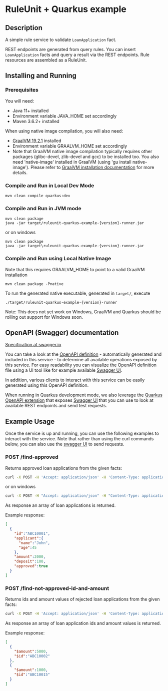 # RuleUnit + Quarkus example

## Description

A simple rule service to validate `LoanApplication` fact.

REST endpoints are generated from query rules. You can insert `LoanApplication` facts and query a result via the REST endpoints. Rule resources are assembled as a RuleUnit.

## Installing and Running

### Prerequisites

You will need:
  - Java 11+ installed
  - Environment variable JAVA_HOME set accordingly
  - Maven 3.6.2+ installed

When using native image compilation, you will also need:
  - [GraalVM 19.2.1](https://github.com/oracle/graal/releases/tag/vm-19.2.1) installed
  - Environment variable GRAALVM_HOME set accordingly
  - Note that GraalVM native image compilation typically requires other packages (glibc-devel, zlib-devel and gcc) to be installed too.  You also need 'native-image' installed in GraalVM (using 'gu install native-image'). Please refer to [GraalVM installation documentation](https://www.graalvm.org/docs/reference-manual/aot-compilation/#prerequisites) for more details.

### Compile and Run in Local Dev Mode

```
mvn clean compile quarkus:dev
```

### Compile and Run in JVM mode

```
mvn clean package
java -jar target/ruleunit-quarkus-example-{version}-runner.jar
```

or on windows

```
mvn clean package
java -jar target\ruleunit-quarkus-example-{version}-runner.jar
```

### Compile and Run using Local Native Image
Note that this requires GRAALVM_HOME to point to a valid GraalVM installation

```
mvn clean package -Pnative
```

To run the generated native executable, generated in `target/`, execute

```
./target/ruleunit-quarkus-example-{version}-runner
```

Note: This does not yet work on Windows, GraalVM and Quarkus should be rolling out support for Windows soon.

## OpenAPI (Swagger) documentation
[Specification at swagger.io](https://swagger.io/docs/specification/about/)

You can take a look at the [OpenAPI definition](http://localhost:8080/openapi?format=json) - automatically generated and included in this service - to determine all available operations exposed by this service. For easy readability you can visualize the OpenAPI definition file using a UI tool like for example available [Swagger UI](https://editor.swagger.io).

In addition, various clients to interact with this service can be easily generated using this OpenAPI definition.

When running in Quarkus development mode, we also leverage the [Quarkus OpenAPI extension](https://quarkus.io/guides/openapi-swaggerui#use-swagger-ui-for-development) that exposes [Swagger UI](http://localhost:8080/swagger-ui/) that you can use to look at available REST endpoints and send test requests.

## Example Usage

Once the service is up and running, you can use the following examples to interact with the service.  Note that rather than using the curl commands below, you can also use the [swagger UI](http://localhost:8080/swagger-ui/) to send requests.

### POST /find-approved

Returns approved loan applications from the given facts:

```sh
curl -X POST -H 'Accept: application/json' -H 'Content-Type: application/json' -d '{"maxAmount":5000,"loanApplications":[{"id":"ABC10001","amount":2000,"deposit":100,"applicant":{"age":45,"name":"John"}}, {"id":"ABC10002","amount":5000,"deposit":100,"applicant":{"age":25,"name":"Paul"}}, {"id":"ABC10015","amount":1000,"deposit":100,"applicant":{"age":12,"name":"George"}}]}' http://localhost:8080/find-approved
```
or on windows

```sh
curl -X POST -H "Accept: application/json" -H "Content-Type: application/json" -d "{\"maxAmount\":5000,\"loanApplications\":[{\"id\":\"ABC10001\",\"amount\":2000,\"deposit\":100,\"applicant\":{\"age\":45,\"name\":\"John\"}}, {\"id\":\"ABC10002\",\"amount\":5000,\"deposit\":100,\"applicant\":{\"age\":25,\"name\":\"Paul\"}}, {\"id\":\"ABC10015\",\"amount\":1000,\"deposit\":100,\"applicant\":{\"age\":12,\"name\":\"George\"}}]}" http://localhost:8080/find-approved
```

As response an array of loan applications is returned.

Example response:
```json
[
  {
    "id":"ABC10001",
    "applicant":{
      "name":"John",
      "age":45
    },
    "amount":2000,
    "deposit":100,
    "approved":true
  }
]
```

### POST /find-not-approved-id-and-amount

Returns ids and amount values of rejected loan applications from the given facts:

```sh
curl -X POST -H 'Accept: application/json' -H 'Content-Type: application/json' -d '{"maxAmount":5000,"loanApplications":[{"id":"ABC10001","amount":2000,"deposit":100,"applicant":{"age":45,"name":"John"}}, {"id":"ABC10002","amount":5000,"deposit":100,"applicant":{"age":25,"name":"Paul"}}, {"id":"ABC10015","amount":1000,"deposit":100,"applicant":{"age":12,"name":"George"}}]}' http://localhost:8080/find-not-approved-id-and-amount
```

As response an array of loan application ids and amount values is returned.

Example response:
```json
[
  {
    "$amount":5000,
    "$id":"ABC10002"
  },
  {
    "$amount":1000,
    "$id":"ABC10015"
  }
]
```

